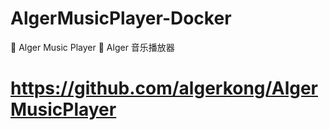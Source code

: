 # AlgerMusicPlayer-Docker
🎵 Alger Music Player  🎵 Alger 音乐播放器

# https://github.com/algerkong/AlgerMusicPlayer
